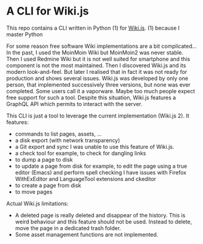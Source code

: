 # A CLI for Wiki.js

This repo contains a CLI written in Python (1) for [Wiki.js](https://js.wiki).
(1) because I master Python

For some reason free software Wiki implementations are a bit complicated...
In the past, I used the MoinMoin Wiki but MoinMoin2 was never stable.
Then I used Redmine Wiki but it is not well suited for smartphone and this component is not the most maintained.
Then I discovered Wiki.js and its modern look-and-feel.
But later I realised that in fact it was not ready for production and shows several issues.
Wiki.js was developed by only one person, that implemented successively three versions, but none was ever completed.  Some users call it a vaporware.  Maybe too much people expect free support for such a tool.
Despite this situation, Wiki.js features a GraphQL API which permits to interact with the server.

This CLI is just a tool to leverage the current implementation (Wiki.js 2).
It features:
- commands to list pages, assets, ...
- a disk export (with network transparency)
- a Git export and sync
  I was unable to use this feature of Wiki.js.
- a check tool
  for example, to check for dangling links
- to dump a page to disk
- to update a page from disk
  for example, to edit the page using a true editor (Emacs) and perform spell checking
  I have issues with Firefox WithExEditor and LanguageTool extensions and ckeditor
- to create a page from disk
- to move pages

Actual Wiki.js limitations:
- A deleted page is really deleted and disappear of the history.
  This is weird behaviour and this feature should not be used.
  Instead to delete, move the page in a dedicated trash folder.
- Some asset management functions are not implemented.

